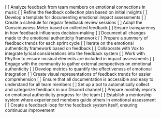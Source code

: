[ ] Analyze feedback from team members on emotional connections in music
[ ] Refine the feedback collection plan based on initial insights
[ ] Develop a template for documenting emotional impact assessments
[ ] Create a schedule for regular feedback review sessions
[ ] Adapt the Consciousness Meter based on collected feedback
[ ] Ensure transparency in how feedback influences decision-making
[ ] Document all changes made to the emotional authenticity framework
[ ] Prepare a summary of feedback trends for each sprint cycle
[ ] Iterate on the emotional authenticity framework based on feedback
[ ] Collaborate with Vox to integrate lyrical considerations into the feedback system
[ ] Work with Rhythm to ensure musical elements are included in impact assessments
[ ] Engage with the community to gather external perspectives on emotional authenticity
[ ] Develop metrics to quantify the effectiveness of emotional integration
[ ] Create visual representations of feedback trends for easier comprehension
[ ] Ensure that all documentation is accessible and easy to understand for all team members
[ ] Set up a bot to automatically collect and categorize feedback in our Discord channel
[ ] Prepare monthly reports on emotional authenticity progress for the team
[ ] Establish a mentorship system where experienced members guide others in emotional assessment
[ ] Create a feedback loop for the feedback system itself, ensuring continuous improvement